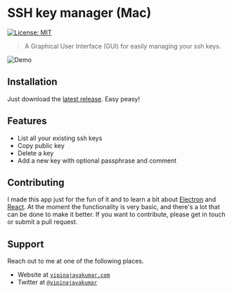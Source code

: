 
# SSH key manager (Mac)
[![License: MIT](https://img.shields.io/badge/License-MIT-yellow.svg)](https://opensource.org/licenses/MIT)

> A Graphical User Interface (GUI) for easily managing your ssh keys.

![Demo](../assets/demo.gif)

## Installation

Just download the <a href="https://github.com/bluprince13/ssh-key-manager/releases/latest/" target="_blank">latest
release</a>. Easy peasy!

## Features

-   List all your existing ssh keys
-   Copy public key
-   Delete a key
-   Add a new key with optional passphrase and comment

## Contributing

I made this app just for the fun of it and to learn a bit about [Electron](https://electronjs.org/) and
[React](https://reactjs.org/). At the moment the functionality is very basic, and there's a lot that can
be done to make it better. If you want to contribute, please get in touch or submit a
pull request.

## Support

Reach out to me at one of the following places. 

-   Website at <a href="https://vipinajayakumar.com" target="_blank">`vipinajayakumar.com`</a>
-   Twitter at <a href="https://twitter.com/vipinajayakumar" target="_blank">`@vipinajayakumar`</a>
